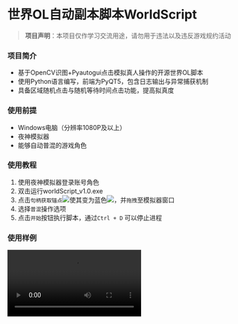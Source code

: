 # 世界OL自动副本脚本WorldScript
>**项目声明**：本项目仅作学习交流用途，请勿用于违法以及违反游戏规约活动
### 项目简介

- 基于OpenCV识图+Pyautogui点击模拟真人操作的开源世界OL脚本
- 使用Python语言编写，前端为PyQT5，包含日志输出与异常捕获机制
- 具备区域随机点击与随机等待时间点击功能，提高拟真度

### 使用前提
- Windows电脑（分辨率1080P及以上）
- 夜神模拟器
- 能够自动普混的游戏角色

### 使用教程
1. 使用夜神模拟器登录账号角色
2. 双击运行worldScript_v1.0.exe
3. 点击`句柄获取锚点`![](https://bucket-stel2ari.oss-cn-beijing.aliyuncs.com/target.png?Expires=1740935504&OSSAccessKeyId=TMP.3Kn9yXLikXon5d9rGvW7q2Wxaf3z1KsvMGbH66GgYXo9Z1ZBRq5QUxYnWFDcXqKm2UgiVyzUCZX19VzBHe5icC2rSMBKVU&Signature=%2FeUu4aJLlK0FI6xBFcLPl3%2B8sHU%3D)使其变为蓝色![](https://bucket-stel2ari.oss-cn-beijing.aliyuncs.com/blue_target.jpg?Expires=1740935564&OSSAccessKeyId=TMP.3Kn9yXLikXon5d9rGvW7q2Wxaf3z1KsvMGbH66GgYXo9Z1ZBRq5QUxYnWFDcXqKm2UgiVyzUCZX19VzBHe5icC2rSMBKVU&Signature=Ri2UBbhCgYtMKpW21hUG7Gv5HGs%3D)，并`拖拽`至模拟器窗口
4. 选择`普混`操作选项
5. 点击`开始`按钮执行脚本，通过`Ctrl + D` 可以停止进程

### 使用样例
![](https://bucket-stel2ari.oss-cn-beijing.aliyuncs.com/2025-03-03%2001-13-19.mp4?Expires=1740936407&OSSAccessKeyId=TMP.3Kn9yXLikXon5d9rGvW7q2Wxaf3z1KsvMGbH66GgYXo9Z1ZBRq5QUxYnWFDcXqKm2UgiVyzUCZX19VzBHe5icC2rSMBKVU&Signature=GTI%2BnulTApc1Q48LjrDN%2BYS84Ek%3D)
